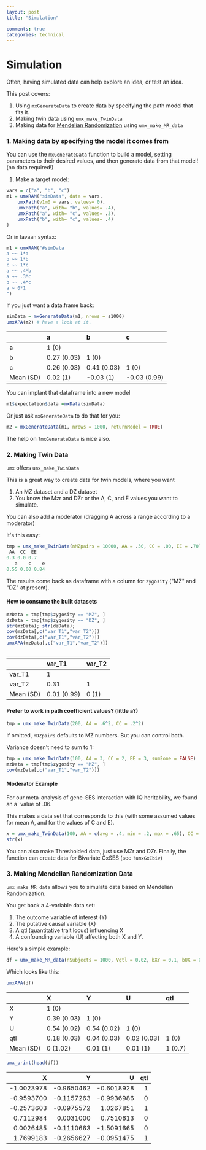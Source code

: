 ```yaml
---
layout: post
title: "Simulation"

comments: true
categories: technical
---
```


<a name="top"></a>

# Simulation

Often, having simulated data can help explore an idea, or test an idea.

This post covers:

1. Using `mxGenerateData` to create data by specifying the path model that fits it.
2. Making twin data using `umx_make_TwinData`
3. Making  data for [Mendelian Randomization](https://en.wikipedia.org/wiki/Mendelian_randomization) using `umx_make_MR_data`

### 1. Making data by specifying the model it comes from

You can use the `mxGenerateData` function to build a model, setting parameters to their desired values, and then generate data from that model! (no data required!)

1. Make a target model:

```r
vars = c("a", "b", "c")
m1 = umxRAM("simData", data = vars,
	umxPath(v1m0 = vars, values= 0),
	umxPath("a", with= "b", values= .4),
	umxPath("a", with= "c", values= .3),
	umxPath("b", with= "c", values= .4)
)
```

Or in lavaan syntax:

```R
m1 = umxRAM("#simData
a ~~ 1*a
b ~~ 1*b
c ~~ 1*c
a ~~ .4*b
a ~~ .3*c
b ~~ .4*c
a ~ 0*1
")

```

If you just want a data.frame back:

```r
simData = mxGenerateData(m1, nrows = s1000)
umxAPA(m2) # have a look at it.
```


|          |a           |b           |c            |
|:---------|:-----------|:-----------|:------------|
|a         |1 (0)       |            |             |
|b         |0.27 (0.03) |1 (0)       |             |
|c         |0.26 (0.03) |0.41 (0.03) |1 (0)        |
|Mean (SD) |0.02 (1)    |-0.03 (1)   |-0.03 (0.99) |


You can implant that dataframe into a new model

```r
m1$expectation$data =mxData(simData)
```

Or just ask `mxGenerateData` to do that for you:

```r
m2 = mxGenerateData(m1, nrows = 1000, returnModel = TRUE)
```

The help on `?mxGenerateData` is nice also.

### 2. Making Twin Data

`umx` offers `umx_make_TwinData`

This is a great way to create data for twin models, where you want

1. An MZ dataset and a DZ dataset
2. You know the Mzr and DZr or the A, C, and E values you want to simulate.

You can also add a moderator (dragging A across a range according to a moderator)

It's this easy:

```r
tmp = umx_make_TwinData(nMZpairs = 10000, AA = .30, CC = .00, EE = .70)
 AA  CC  EE 
0.3 0.0 0.7 
   a    c    e 
0.55 0.00 0.84 
```

The results come back as dataframe with a column for `zygosity` ("MZ" and "DZ" at present).

#### How to consume the built datasets

```r
mzData = tmp[tmp$zygosity == "MZ", ]
dzData = tmp[tmp$zygosity == "DZ", ]
str(mzData); str(dzData); 
cov(mzData[,c("var_T1","var_T2")])
cov(dzData[,c("var_T1","var_T2")])
umxAPA(mzData[,c("var_T1","var_T2")])
    
```

|          |var_T1      |var_T2 |
|:---------|:-----------|:------|
|var_T1    |1           |       |
|var_T2    |0.31        |1      |
|Mean (SD) |0.01 (0.99) |0 (1)  |


####  Prefer to work in path coefficient values? (little a?)

```r    
tmp = umx_make_TwinData(200, AA = .6^2, CC = .2^2)
```

If omitted, `nDZpairs` defaults to MZ numbers. But you can control both.

Variance doesn't need to sum to 1:

```r
tmp = umx_make_TwinData(100, AA = 3, CC = 2, EE = 3, sum2one = FALSE) 
mzData = tmp[tmp$zygosity == "MZ", ]
cov(mzData[,c("var_T1","var_T2")])

```    

#### Moderator Example

For our meta-analysis of gene-SES interaction with IQ heritability, we found an a` value of .06.

This makes a data set that corresponds to this (with some assumed values for mean A, and for the values of C and E).


```r
x = umx_make_TwinData(100, AA = c(avg = .4, min = .2, max = .65), CC = .2, EE = .4)
str(x)
```

You can also make Thresholded data, just use MZr and DZr. Finally, the function can create data for Bivariate GxSES  (see `?umxGxEbiv`)


### 3. Making Mendelian Randomization Data

`umx_make_MR_data` allows you to simulate data based on Mendelian Randomization.

You get back a 4-variable data set: 

1. The outcome variable of interest (Y)
2. The putative causal variable (X)
3. A qtl (quantitative trait locus) influencing X
4. A confounding variable (U) affecting both X and Y.

Here's a simple example:
  
```r
df = umx_make_MR_data(nSubjects = 1000, Vqtl = 0.02, bXY = 0.1, bUX = 0.5, bUY = 0.5, pQTL = 0.5, seed = 123)
```

Which looks like this:

```r
umxAPA(df)
```

|          |X           |Y           |U           |qtl     |
|:---------|:-----------|:-----------|:-----------|:-------|
|X         |1 (0)       |            |            |        |
|Y         |0.39 (0.03) |1 (0)       |            |        |
|U         |0.54 (0.02) |0.54 (0.02) |1 (0)       |        |
|qtl       |0.18 (0.03) |0.04 (0.03) |0.02 (0.03) |1 (0)   |
|Mean (SD) |0 (1.02)    |0.01 (1)    |0.01 (1)    |1 (0.7) |

```r
umx_print(head(df))
```

|         X        |           Y       |           U        | qtl  |
|----------------:|---------------:|-----------------:|-----:|
| -1.0023978| -0.9650462 | -0.6018928|     1  |
| -0.9593700| -0.1157263 | -0.9936986|     0  |
| -0.2573603| -0.0975572 |  1.0267851|     1  |
|  0.7112984|  0.0031000 |  0.7510613|     0  |
|  0.0026485| -0.1110663 | -1.5091665|     0  |
|  1.7699183| -0.2656627 | -0.0951475|     1  |
